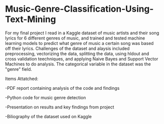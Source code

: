 # Music-Genre-Classification-Using-Text-Mining

For my final project I read in a Kaggle dataset of music artists and their song lyrics for 6 different genres of music, and trained and tested machine learning models to predict what genre of music a certain song was based off their lyrics. Challenges of the dataset and alaysis included preprocessing, vectorizing the data, splitting the data, using hldout and cross validation teechniques, and applying Naive Bayes and Support Vector Machines to do analysis. The categorical variable in the dataset was the "genre" field. 

Items Attatched:

-PDF report containing analysis of the code and findings

-Python code for music genre detection

-Presentation on results and key findings from project

-Biliography of the dataset used on Kaggle
